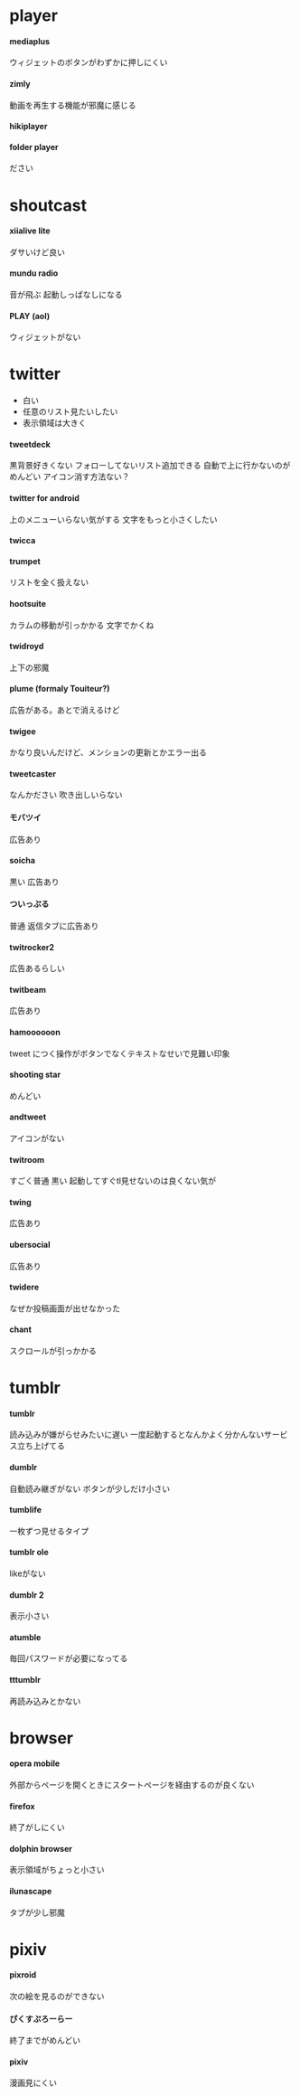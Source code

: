 # player

#### mediaplus

ウィジェットのボタンがわずかに押しにくい

#### zimly

動画を再生する機能が邪魔に感じる

#### hikiplayer

#### folder player

ださい

# shoutcast

#### xiialive lite

ダサいけど良い

#### mundu radio

音が飛ぶ
起動しっぱなしになる

#### PLAY (aol)

ウィジェットがない

# twitter

* 白い
* 任意のリスト見たいしたい
* 表示領域は大きく

#### tweetdeck

黒背景好きくない
フォローしてないリスト追加できる
自動で上に行かないのがめんどい
アイコン消す方法ない？

#### twitter for android

上のメニューいらない気がする
文字をもっと小さくしたい

#### twicca

#### trumpet

リストを全く扱えない

#### hootsuite

カラムの移動が引っかかる
文字でかくね

#### twidroyd

上下の邪魔

#### plume (formaly Touiteur?)

広告がある。あとで消えるけど

#### twigee

かなり良いんだけど、メンションの更新とかエラー出る

#### tweetcaster

なんかださい
吹き出しいらない

#### モバツイ

広告あり

#### soicha

黒い
広告あり

#### ついっぷる

普通
返信タブに広告あり

#### twitrocker2

広告あるらしい

#### twitbeam

広告あり

#### hamoooooon

tweet につく操作がボタンでなくテキストなせいで見難い印象

#### shooting star

めんどい

#### andtweet

アイコンがない

#### twitroom

すごく普通
黒い
起動してすぐtl見せないのは良くない気が

#### twing

広告あり

#### ubersocial

広告あり

#### twidere

なぜか投稿画面が出せなかった

#### chant

スクロールが引っかかる

# tumblr

#### tumblr

読み込みが嫌がらせみたいに遅い
一度起動するとなんかよく分かんないサービス立ち上げてる

#### dumblr

自動読み継ぎがない
ボタンが少しだけ小さい

#### tumblife

一枚ずつ見せるタイプ

#### tumblr ole

likeがない

#### dumblr 2

表示小さい

#### atumble

毎回パスワードが必要になってる

#### tttumblr

再読み込みとかない

# browser

#### opera mobile

外部からページを開くときにスタートページを経由するのが良くない

#### firefox

終了がしにくい

#### dolphin browser

表示領域がちょっと小さい

#### ilunascape

タブが少し邪魔

# pixiv

#### pixroid

次の絵を見るのができない

#### ぴくすぷろーらー

終了までがめんどい

#### pixiv

漫画見にくい
